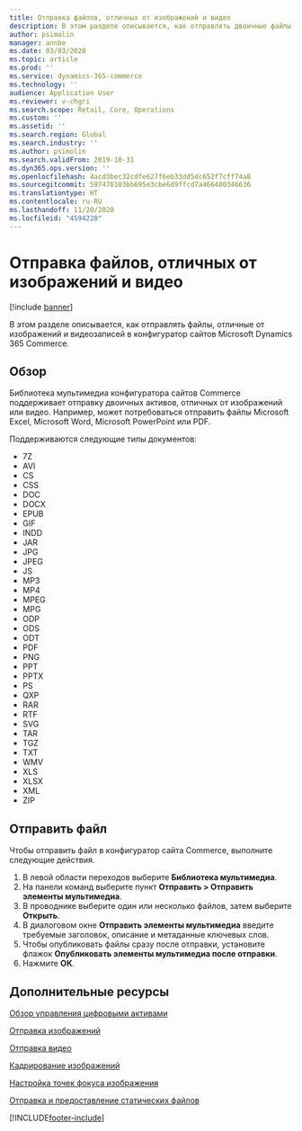 ```yaml
---
title: Отправка файлов, отличных от изображений и видео
description: В этом разделе описывается, как отправлять двоичные файлы, отличные от изображений и видеозаписей в конфигуратор сайтов Microsoft Dynamics 365 Commerce.
author: psimolin
manager: annbe
ms.date: 03/03/2020
ms.topic: article
ms.prod: ''
ms.service: dynamics-365-commerce
ms.technology: ''
audience: Application User
ms.reviewer: v-chgri
ms.search.scope: Retail, Core, Operations
ms.custom: ''
ms.assetid: ''
ms.search.region: Global
ms.search.industry: ''
ms.author: psimolin
ms.search.validFrom: 2019-10-31
ms.dyn365.ops.version: ''
ms.openlocfilehash: 4acd3bec32cdfe627f6eb33dd5dc652f7cff74a8
ms.sourcegitcommit: 597476103bb695e3cbe6d9ffcd7a466400346636
ms.translationtype: HT
ms.contentlocale: ru-RU
ms.lasthandoff: 11/20/2020
ms.locfileid: "4594220"
---
```

# <a name="upload-files-other-than-images-and-videos"></a>Отправка файлов, отличных от изображений и видео

[!include [banner](includes/banner.md)]

В этом разделе описывается, как отправлять файлы, отличные от изображений и видеозаписей в конфигуратор сайтов Microsoft Dynamics 365 Commerce.

## <a name="overview"></a>Обзор

Библиотека мультимедиа конфигуратора сайтов Commerce поддерживает отправку двоичных активов, отличных от изображений или видео. Например, может потребоваться отправить файлы Microsoft Excel, Microsoft Word, Microsoft PowerPoint или PDF.

Поддерживаются следующие типы документов:
- 7Z
- AVI
- CS
- CSS
- DOC
- DOCX
- EPUB
- GIF
- INDD
- JAR
- JPG
- JPEG
- JS
- MP3
- MP4
- MPEG
- MPG
- ODP
- ODS
- ODT
- PDF
- PNG
- PPT
- PPTX
- PS
- QXP
- RAR
- RTF
- SVG
- TAR
- TGZ
- TXT
- WMV
- XLS
- XLSX
- XML
- ZIP

## <a name="upload-a-file"></a>Отправить файл

Чтобы отправить файл в конфигуратор сайта Commerce, выполните следующие действия.

1. В левой области переходов выберите **Библиотека мультимедиа**.
1. На панели команд выберите пункт **Отправить \> Отправить элементы мультимедиа**.
1. В проводнике выберите один или несколько файлов, затем выберите **Открыть**.
1. В диалоговом окне **Отправить элементы мультимедиа** введите требуемые заголовок, описание и метаданные ключевых слов.
1. Чтобы опубликовать файлы сразу после отправки, установите флажок **Опубликовать элементы мультимедиа после отправки**.
1. Нажмите **ОК**.

## <a name="additional-resources"></a>Дополнительные ресурсы

[Обзор управления цифровыми активами](dam-overview.md)

[Отправка изображений](dam-upload-images.md)

[Отправка видео](dam-upload-video.md)

[Кадрирование изображений](dam-crop-images.md)

[Настройка точек фокуса изображения](dam-custom-focal-point.md)

[Отправка и предоставление статических файлов](upload-serve-static-files.md)


[!INCLUDE[footer-include](../includes/footer-banner.md)]